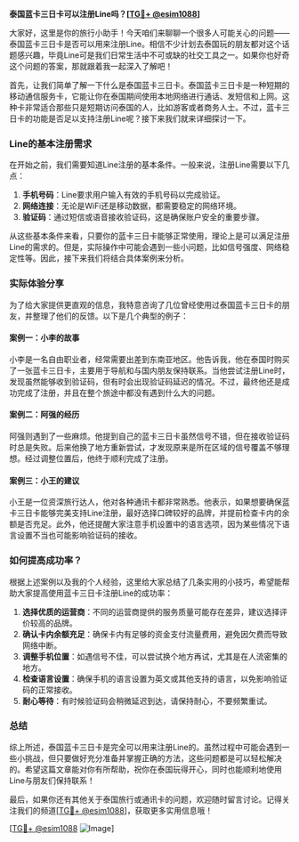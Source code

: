 **泰国蓝卡三日卡可以注册Line吗？[[TG💪+ @esim1088](https://t.me/s/esim1088)]**

大家好，这里是你的旅行小助手！今天咱们来聊聊一个很多人可能关心的问题——泰国蓝卡三日卡是否可以用来注册Line。相信不少计划去泰国玩的朋友都对这个话题感兴趣，毕竟Line可是我们日常生活中不可或缺的社交工具之一。如果你也好奇这个问题的答案，那就跟着我一起深入了解吧！

首先，让我们简单了解一下什么是泰国蓝卡三日卡。泰国蓝卡三日卡是一种短期的移动通信服务卡，它能让你在泰国期间使用本地网络进行通话、发短信和上网。这种卡非常适合那些只是短期访问泰国的人，比如游客或者商务人士。不过，蓝卡三日卡的功能是否足以支持注册Line呢？接下来我们就来详细探讨一下。

### Line的基本注册需求

在开始之前，我们需要知道Line注册的基本条件。一般来说，注册Line需要以下几点：

1. **手机号码**：Line要求用户输入有效的手机号码以完成验证。
2. **网络连接**：无论是WiFi还是移动数据，都需要稳定的网络环境。
3. **验证码**：通过短信或语音接收验证码，这是确保账户安全的重要步骤。

从这些基本条件来看，只要你的蓝卡三日卡能够正常使用，理论上是可以满足注册Line的需求的。但是，实际操作中可能会遇到一些小问题，比如信号强度、网络稳定性等。因此，接下来我们将结合具体案例来分析。

### 实际体验分享

为了给大家提供更直观的信息，我特意咨询了几位曾经使用过泰国蓝卡三日卡的朋友，并整理了他们的反馈。以下是几个典型的例子：

#### 案例一：小李的故事
小李是一名自由职业者，经常需要出差到东南亚地区。他告诉我，他在泰国时购买了一张蓝卡三日卡，主要用于导航和与国内朋友保持联系。当他尝试注册Line时，发现虽然能够收到验证码，但有时会出现验证码延迟的情况。不过，最终他还是成功完成了注册，并且在整个旅途中都没有遇到什么大的问题。

#### 案例二：阿强的经历
阿强则遇到了一些麻烦。他提到自己的蓝卡三日卡虽然信号不错，但在接收验证码时总是失败。后来他换了地方重新尝试，才发现原来是所在区域的信号覆盖不够理想。经过调整位置后，他终于顺利完成了注册。

#### 案例三：小王的建议
小王是一位资深旅行达人，他对各种通讯卡都非常熟悉。他表示，如果想要确保蓝卡三日卡能够完美支持Line注册，最好选择口碑较好的品牌，并提前检查卡内的余额是否充足。此外，他还提醒大家注意手机设置中的语言选项，因为某些情况下语言设置不当也可能影响验证码的接收。

### 如何提高成功率？

根据上述案例以及我的个人经验，这里给大家总结了几条实用的小技巧，希望能帮助大家提高使用蓝卡三日卡注册Line的成功率：

1. **选择优质的运营商**：不同的运营商提供的服务质量可能存在差异，建议选择评价较高的品牌。
2. **确认卡内余额充足**：确保卡内有足够的资金支付流量费用，避免因欠费而导致网络中断。
3. **调整手机位置**：如遇信号不佳，可以尝试换个地方再试，尤其是在人流密集的地方。
4. **检查语言设置**：确保手机的语言设置为英文或其他支持的语言，以免影响验证码的正常接收。
5. **耐心等待**：有时候验证码会稍微延迟到达，请保持耐心，不要频繁重试。

### 总结

综上所述，泰国蓝卡三日卡是完全可以用来注册Line的。虽然过程中可能会遇到一些小挑战，但只要做好充分准备并掌握正确的方法，这些问题都是可以轻松解决的。希望这篇文章能对你有所帮助，祝你在泰国玩得开心，同时也能顺利地使用Line与朋友们保持联系！

最后，如果你还有其他关于泰国旅行或通讯卡的问题，欢迎随时留言讨论。记得关注我们的频道[[TG💪+ @esim1088](https://t.me/s/esim1088)]，获取更多实用信息哦！

[[TG💪+ @esim1088](https://t.me/s/esim1088) ![Image](https://i.postimg.cc/4NQfJmqS/Snipaste-2025-05-13-00-14-12.png)]